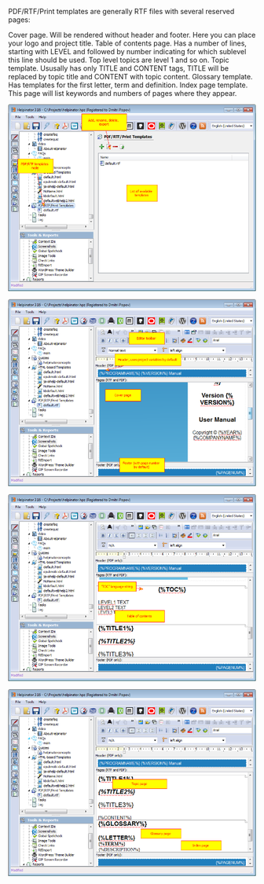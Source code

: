 PDF/RTF/Print templates are generally RTF files with several reserved pages:





Cover page. Will be rendered without header and footer. Here you can place your logo and project title.
Table of contents page. Has a number of lines, starting with LEVEL and followed by number indicating for which sublevel this line should be used. Top level topics are level 1 and so on.
Topic template. Ususally has only TITLE and CONTENT tags, TITLE will be replaced by topic title and CONTENT with topic content.
Glossary template. Has templates for the first letter, term and definition.
Index page template. This page will list keywords and numbers of pages where they appear.




![](images/rtftemplates.png "")


![](images/rtftemplates1.png "")






![](images/rtftemplates2.png "")




![](images/rtftemplates3.png "")
